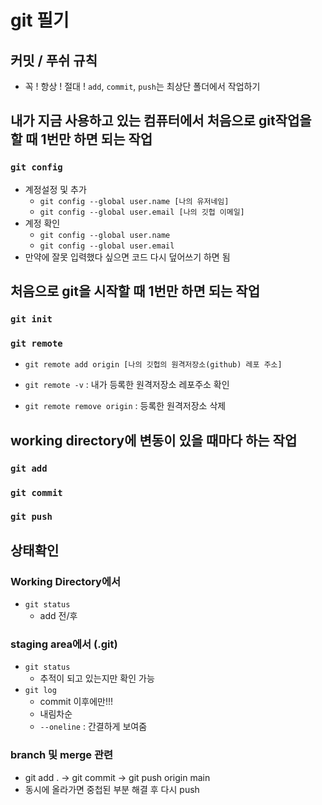 # git 필기
## 커밋 / 푸쉬 규칙
* 꼭 ! 항상 ! 절대 ! `add`, `commit`, `push`는 최상단 폴더에서 작업하기

## 내가 지금 사용하고 있는 컴퓨터에서 처음으로 git작업을 할 때 1번만 하면 되는 작업

### `git config`
* 계정설정 및 추가
    * `git config --global user.name [나의 유저네임]`
    * `git config --global user.email [나의 깃헙 이메일]`
* 계정 확인
    * `git config --global user.name`
    * `git config --global user.email`
* 만약에 잘못 입력했다 싶으면 코드 다시 덮어쓰기 하면 됨

## 처음으로 git을 시작할 때 1번만 하면 되는 작업

### `git init`

### `git remote`
* `git remote add origin [나의 깃헙의 원격저장소(github) 레포 주소]`

* `git remote -v` : 내가 등록한 원격저장소 레포주소 확인

* `git remote remove origin` : 등록한 원격저장소 삭제

## working directory에 변동이 있을 때마다 하는 작업

### `git add`

### `git commit`

### `git push`

## 상태확인

### Working Directory에서
- `git status`
    - add 전/후

### staging area에서 (.git)
- `git status`
    - 추적이 되고 있는지만 확인 가능
- `git log`
    - commit 이후에만!!!
    - 내림차순
    - `--oneline` : 간결하게 보여줌

### branch 및 merge 관련
 - git add . -> git commit -> git push origin main
 - 동시에 올라가면 중첩된 부분 해결 후 다시 push